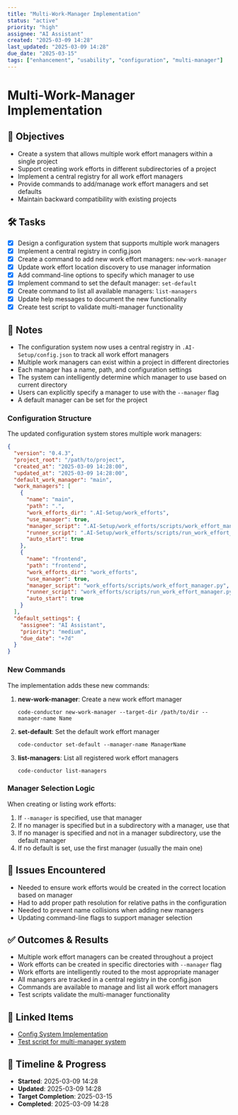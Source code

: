 ```yaml
---
title: "Multi-Work-Manager Implementation"
status: "active"
priority: "high"
assignee: "AI Assistant"
created: "2025-03-09 14:28"
last_updated: "2025-03-09 14:28"
due_date: "2025-03-15"
tags: ["enhancement", "usability", "configuration", "multi-manager"]
---
```


# Multi-Work-Manager Implementation

## 🚩 Objectives
- Create a system that allows multiple work effort managers within a single project
- Support creating work efforts in different subdirectories of a project
- Implement a central registry for all work effort managers
- Provide commands to add/manage work effort managers and set defaults
- Maintain backward compatibility with existing projects

## 🛠 Tasks
- [x] Design a configuration system that supports multiple work managers
- [x] Implement a central registry in config.json
- [x] Create a command to add new work effort managers: `new-work-manager`
- [x] Update work effort location discovery to use manager information
- [x] Add command-line options to specify which manager to use
- [x] Implement command to set the default manager: `set-default`
- [x] Create command to list all available managers: `list-managers`
- [x] Update help messages to document the new functionality
- [x] Create test script to validate multi-manager functionality

## 📝 Notes
- The configuration system now uses a central registry in `.AI-Setup/config.json` to track all work effort managers
- Multiple work managers can exist within a project in different directories
- Each manager has a name, path, and configuration settings
- The system can intelligently determine which manager to use based on current directory
- Users can explicitly specify a manager to use with the `--manager` flag
- A default manager can be set for the project

### Configuration Structure
The updated configuration system stores multiple work managers:

```json
{
  "version": "0.4.3",
  "project_root": "/path/to/project",
  "created_at": "2025-03-09 14:28:00",
  "updated_at": "2025-03-09 14:28:00",
  "default_work_manager": "main",
  "work_managers": [
    {
      "name": "main",
      "path": ".",
      "work_efforts_dir": ".AI-Setup/work_efforts",
      "use_manager": true,
      "manager_script": ".AI-Setup/work_efforts/scripts/work_effort_manager.py",
      "runner_script": ".AI-Setup/work_efforts/scripts/run_work_effort_manager.py",
      "auto_start": true
    },
    {
      "name": "frontend",
      "path": "frontend",
      "work_efforts_dir": "work_efforts",
      "use_manager": true,
      "manager_script": "work_efforts/scripts/work_effort_manager.py",
      "runner_script": "work_efforts/scripts/run_work_effort_manager.py",
      "auto_start": true
    }
  ],
  "default_settings": {
    "assignee": "AI Assistant",
    "priority": "medium",
    "due_date": "+7d"
  }
}
```

### New Commands
The implementation adds these new commands:

1. **new-work-manager**: Create a new work effort manager
   ```
   code-conductor new-work-manager --target-dir /path/to/dir --manager-name Name
   ```

2. **set-default**: Set the default work effort manager
   ```
   code-conductor set-default --manager-name ManagerName
   ```

3. **list-managers**: List all registered work effort managers
   ```
   code-conductor list-managers
   ```

### Manager Selection Logic
When creating or listing work efforts:

1. If `--manager` is specified, use that manager
2. If no manager is specified but in a subdirectory with a manager, use that
3. If no manager is specified and not in a manager subdirectory, use the default manager
4. If no default is set, use the first manager (usually the main one)

## 🐞 Issues Encountered
- Needed to ensure work efforts would be created in the correct location based on manager
- Had to add proper path resolution for relative paths in the configuration
- Needed to prevent name collisions when adding new managers
- Updating command-line flags to support manager selection

## ✅ Outcomes & Results
- Multiple work effort managers can be created throughout a project
- Work efforts can be created in specific directories with `--manager` flag
- Work efforts are intelligently routed to the most appropriate manager
- All managers are tracked in a central registry in the config.json
- Commands are available to manage and list all work effort managers
- Test scripts validate the multi-manager functionality

## 📌 Linked Items
- [Config System Implementation](../active/202503091416_config_system_implementation.md)
- [Test script for multi-manager system](../../test_multi_manager.sh)

## 📅 Timeline & Progress
- **Started**: 2025-03-09 14:28
- **Updated**: 2025-03-09 14:28
- **Target Completion**: 2025-03-15
- **Completed**: 2025-03-09 14:28
